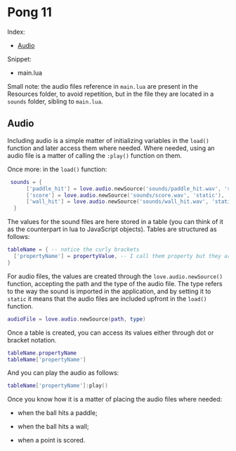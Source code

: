 # Pong 11

Index:

- [Audio](#audio)

Snippet:

- main.lua

Small note: the audio files reference in `main.lua` are present in the Resources folder, to avoid repetition, but in the file they are located in a `sounds` folder, sibling to `main.lua`.

## Audio

Including audio is a simple matter of initializing variables in the `load()` function and later access them where needed. Where needed, using an audio file is a matter of calling the `:play()` function on them.

Once more: in the `load()` function:

```lua
 sounds = {
      ['paddle_hit'] = love.audio.newSource('sounds/paddle_hit.wav', 'static'),
      ['score'] = love.audio.newSource('sounds/score.wav', 'static'),
      ['wall_hit'] = love.audio.newSource('sounds/wall_hit.wav', 'static')
  }
```

The values for the sound files are here stored in a table (you can think of it as the counterpart in lua to JavaScript objects). Tables are structured as follows:

```lua
tableName = { -- notice the curly brackets
  ['propertyName'] = propertyValue, -- I call them property but they are perhaps better labeled as fields
}
```

For audio files, the values are created through the `love.audio.newSource()` function, accepting the path and the type of the audio file. The type refers to the way the sound is imported in the application, and by setting it to `static` it means that the audio files are included upfront in the `load()` function.

```lua
audioFile = love.audio.newSource(path, type)
```

Once a table is created, you can access its values either through dot or bracket notation.

```lua
tableName.propertyName
tableName['propertyName']
```

And you can play the audio as follows:

```lua
tableName['propertyName']:play()
```

Once you know how it is a matter of placing the audio files where needed:

- when the ball hits a paddle;

- when the ball hits a wall;

- when a point is scored.
